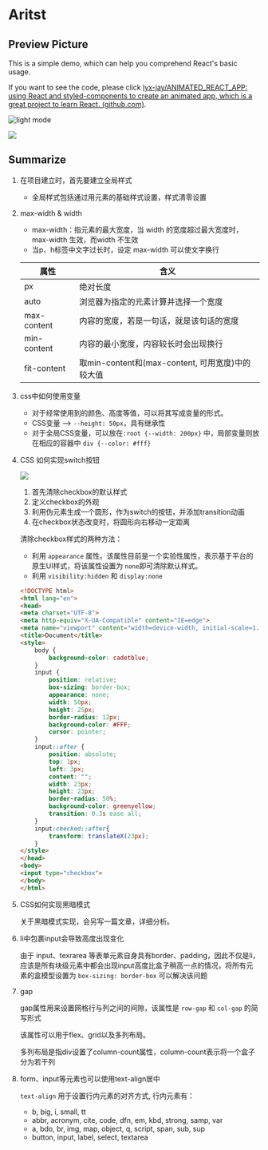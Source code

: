 
# Aritst
## **Preview Picture**


This is a simple demo, which can help you comprehend React's basic usage.


If you want to see the code, please click [lyx-jay/ANIMATED_REACT_APP: using React and styled-components to create an animated app, which is a great project to learn React. (github.com)](https://github.com/lyx-jay/ANIMATED_REACT_APP).


![light mode](https://s3.us-west-2.amazonaws.com/secure.notion-static.com/0eedc98b-ca65-49f5-bbe5-7a930c881af2/Untitled.png?X-Amz-Algorithm=AWS4-HMAC-SHA256&X-Amz-Content-Sha256=UNSIGNED-PAYLOAD&X-Amz-Credential=AKIAT73L2G45EIPT3X45%2F20220724%2Fus-west-2%2Fs3%2Faws4_request&X-Amz-Date=20220724T045821Z&X-Amz-Expires=3600&X-Amz-Signature=aafda7b3d9e707a0913db289432ecb0420ea1bb569b4a8a9e94a16845c54425f&X-Amz-SignedHeaders=host&x-id=GetObject)


![](https://s3.us-west-2.amazonaws.com/secure.notion-static.com/a827b2be-e930-4d8e-ad30-e829db097c70/Untitled.png?X-Amz-Algorithm=AWS4-HMAC-SHA256&X-Amz-Content-Sha256=UNSIGNED-PAYLOAD&X-Amz-Credential=AKIAT73L2G45EIPT3X45%2F20220724%2Fus-west-2%2Fs3%2Faws4_request&X-Amz-Date=20220724T045821Z&X-Amz-Expires=3600&X-Amz-Signature=fcbb9f468b1ff2bf20b6a6fb5476250a14c8c1dbb80ba2d104951805bccfcaa7&X-Amz-SignedHeaders=host&x-id=GetObject)


## **Summarize**

1. 在项目建立时，首先要建立全局样式
	- 全局样式包括通过用元素的基础样式设置，样式清零设置
2. max-width & width
	- max-width：指元素的最大宽度，当 width 的宽度超过最大宽度时，max-width 生效，而width 不生效
	- 当p、h标签中文字过长时，设定 max-width 可以使文字换行

	| 属性          | 含义                                    |
	| ----------- | ------------------------------------- |
	| px          | 绝对长度                                  |
	| auto        | 浏览器为指定的元素计算并选择一个宽度                    |
	| max-content | 内容的宽度，若是一句话，就是该句话的宽度                  |
	| min-content | 内容的最小宽度，内容较长时会出现换行                    |
	| fit-content | 取min-content和(max-content, 可用宽度)中的较大值 |

3. css中如何使用变量
	- 对于经常使用到的颜色、高度等值，可以将其写成变量的形式。
	- CSS变量 --> `--height: 50px`，具有继承性
	- 对于全局CSS变量，可以放在`:root {--width: 200px}` 中，局部变量则放在相应的容器中 `div {--color: #fff}`
4. CSS 如何实现switch按钮

	![](https://s3.us-west-2.amazonaws.com/secure.notion-static.com/fdc2179c-cf5a-48e3-bb95-2c01d6f03670/Untitled.png?X-Amz-Algorithm=AWS4-HMAC-SHA256&X-Amz-Content-Sha256=UNSIGNED-PAYLOAD&X-Amz-Credential=AKIAT73L2G45EIPT3X45%2F20220724%2Fus-west-2%2Fs3%2Faws4_request&X-Amz-Date=20220724T045827Z&X-Amz-Expires=3600&X-Amz-Signature=8ef38aa13fe13d2047f6d916a52d94b8da7df49c4ae12eee2fab089b6ddd375b&X-Amz-SignedHeaders=host&x-id=GetObject)

	1. 首先清除checkbox的默认样式
	2. 定义checkbox的外观
	3. 利用伪元素生成一个圆形，作为switch的按钮，并添加transition动画
	4. 在checkbox状态改变时，将圆形向右移动一定距离

	清除checkbox样式的两种方法：

	- 利用 `appearance` 属性。该属性目前是一个实验性属性，表示基于平台的原生UI样式，将该属性设置为 `none`即可清除默认样式。
	- 利用 `visibility:hidden` 和 `display:none`

	```html
	<!DOCTYPE html>
	<html lang="en">
	<head>
	<meta charset="UTF-8">
	<meta http-equiv="X-UA-Compatible" content="IE=edge">
	<meta name="viewport" content="width=device-width, initial-scale=1.0">
	<title>Document</title>
	<style>
	    body {
	        background-color: cadetblue;
	    }
	    input {
	        position: relative;
	        box-sizing: border-box;
	        appearance: none;
	        width: 50px;
	        height: 25px;
	        border-radius: 12px;
	        background-color: #FFF;
	        cursor: pointer;
	    }
	    input::after {
	        position: absolute;
	        top: 1px;
	        left: 3px;
	        content: "";
	        width: 23px;
	        height: 23px;
	        border-radius: 50%;
	        background-color: greenyellow;
	        transition: 0.3s ease all;
	    }
	    input:checked::after{
	        transform: translateX(23px);
	    }
	</style>
	</head>
	<body>
	<input type="checkbox">
	</body>
	</html>
	```

5. CSS如何实现黑暗模式

	关于黑暗模式实现，会另写一篇文章，详细分析。

6. li中包裹input会导致高度出现变化

	由于 input、texrarea 等表单元素自身具有border、padding，因此不仅是li，应该是所有块级元素中都会出现input高度比盒子稍高一点的情况，将所有元素的盒模型设置为 `box-sizing: border-box` 可以解决该问题

7. gap

	gap属性用来设置网格行与列之间的间隙，该属性是 `row-gap` 和 `col-gap` 的简写形式


	该属性可以用于flex、grid以及多列布局。


	多列布局是指div设置了column-count属性，column-count表示将一个盒子分为若干列

8. form、input等元素也可以使用text-align居中

	`text-align` 用于设置行内元素的对齐方式, 行内元素有：

	- b, big, i, small, tt
	- abbr, acronym, cite, code, dfn, em, kbd, strong, samp, var
	- a, bdo, br, img, map, object, q, script, span, sub, sup
	- button, input, label, select, textarea
